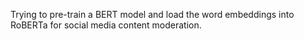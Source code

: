 Trying to pre-train a BERT model and load the word embeddings into RoBERTa for social media content moderation.
